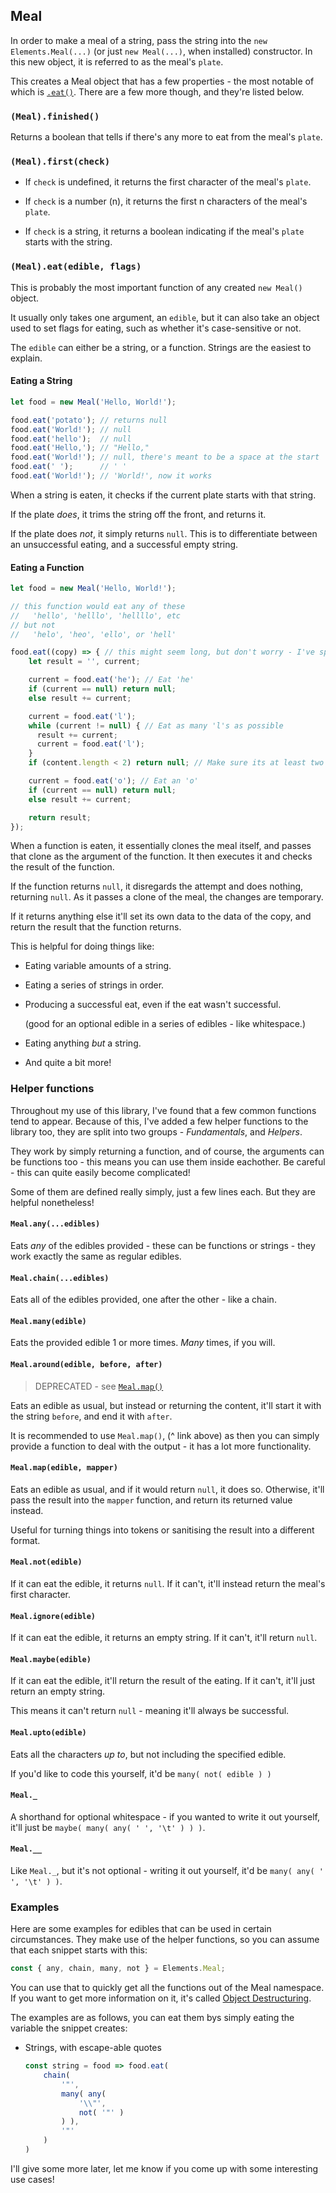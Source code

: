 ## Meal

In order to make a meal of a string, pass the string into the `new Elements.Meal(...)` (or just `new Meal(...)`, when installed) constructor. In this new object, it is referred to as the meal's `plate`. 

This creates a Meal object that has a few properties - the most notable of which is [`.eat()`](#meal-eat-edible-flags). There are a few more though, and they're listed below.

### `(Meal).finished()`

Returns a boolean that tells if there's any more to eat from the meal's `plate`.

### `(Meal).first(check)`

- If `check` is undefined, it returns the first character of the meal's `plate`. 

- If `check` is a number (n), it returns the first n characters of the meal's `plate`.

- If `check` is a string, it returns a boolean indicating if the meal's `plate` starts with the string.

### `(Meal).eat(edible, flags)`

This is probably the most important function of any created `new Meal()` object.

It usually only takes one argument, an `edible`, but it can also take an object used to set flags for eating, such as whether it's case-sensitive or not.

The `edible` can either be a string, or a function. Strings are the easiest to explain.

#### Eating a String

```js
let food = new Meal('Hello, World!');

food.eat('potato'); // returns null
food.eat('World!'); // null
food.eat('hello');  // null
food.eat('Hello,'); // "Hello,"
food.eat('World!'); // null, there's meant to be a space at the start
food.eat(' ');      // ' '
food.eat('World!'); // 'World!', now it works
```

When a string is eaten, it checks if the current plate starts with that string.

If the plate _does_, it trims the string off the front, and returns it.

If the plate does _not_, it simply returns `null`. This is to differentiate between an unsuccessful eating, and a successful empty string.

#### Eating a Function

```js
let food = new Meal('Hello, World!');

// this function would eat any of these
//   'hello', 'helllo', 'hellllo', etc
// but not
//   'helo', 'heo', 'ello', or 'hell'

food.eat((copy) => { // this might seem long, but don't worry - I've split it up, and there are ways to shorten it!
    let result = '', current;

    current = food.eat('he'); // Eat 'he'
    if (current == null) return null;
    else result += current;

    current = food.eat('l');
    while (current != null) { // Eat as many 'l's as possible
      result += current;
      current = food.eat('l');
    }
    if (content.length < 2) return null; // Make sure its at least two 'l's

    current = food.eat('o'); // Eat an 'o'
    if (current == null) return null;
    else result += current;

    return result;
});
```

When a function is eaten, it essentially clones the meal itself, and passes that clone as the argument of the function. It then executes it and checks the result of the function.

If the function returns `null`, it disregards the attempt and does nothing, returning `null`. As it passes a clone of the meal, the changes are temporary.

If it returns anything else it'll set its own data to the data of the copy, and return the result that the function returns.

This is helpful for doing things like:

- Eating variable amounts of a string.

- Eating a series of strings in order.

- Producing a successful eat, even if the eat wasn't successful.

  (good for an optional edible in a series of edibles - like whitespace.)

- Eating anything _but_ a string.

- And quite a bit more!

### Helper functions

Throughout my use of this library, I've found that a few common functions tend to appear.
Because of this, I've added a few helper functions to the library too, they are split into two groups - _Fundamentals_, and _Helpers_.

They work by simply returning a function, and of course, the arguments can be functions too - this means you can use them inside eachother. Be careful - this can quite easily become complicated!

Some of them are defined really simply, just a few lines each. But they are helpful nonetheless! 

#### `Meal.any(...edibles)`

Eats _any_ of the edibles provided - these can be functions or strings - they work exactly the same as regular edibles.

#### `Meal.chain(...edibles)`

Eats all of the edibles provided, one after the other - like a chain.

#### `Meal.many(edible)`

Eats the provided edible 1 or more times. _Many_ times, if you will.

#### `Meal.around(edible, before, after)`

> DEPRECATED - see [`Meal.map()`](#meal-map-edible-mapper)

Eats an edible as usual, but instead or returning the content, it'll start it with the string `before`, and end it with `after`.

It is recommended to use `Meal.map()`, (^ link above) as then you can simply provide a function to deal with the output - it has a lot more functionality. 

#### `Meal.map(edible, mapper)`

Eats an edible as usual, and if it would return `null`, it does so. Otherwise, it'll pass the result into the `mapper` function, and return its returned value instead. 

Useful for turning things into tokens or sanitising the result into a different format.

#### `Meal.not(edible)`

If it can eat the edible, it returns `null`. If it can't, it'll instead return the meal's first character.

#### `Meal.ignore(edible)`

If it can eat the edible, it returns an empty string. If it can't, it'll return `null`.

#### `Meal.maybe(edible)`

If it can eat the edible, it'll return the result of the eating. If it can't, it'll just return an empty string.

This means it can't return `null` - meaning it'll always be successful.

#### `Meal.upto(edible)`

Eats all the characters _up to_, but not including the specified edible.

If you'd like to code this yourself, it'd be ` many( not( edible ) ) `

#### `Meal._`

A shorthand for optional whitespace - if you wanted to write it out yourself, it'll just be `maybe( many( any( ' ', '\t' ) ) )`.

#### `Meal.__`

Like `Meal._`, but it's not optional - writing it out yourself, it'd be `many( any( ' ', '\t' ) )`.

### Examples

Here are some examples for edibles that can be used in certain circumstances. They make use of the helper functions, so you can assume that each snippet starts with this:

```js
const { any, chain, many, not } = Elements.Meal;
```

You can use that to quickly get all the functions out of the Meal namespace. If you want to get more information on it, it's called [Object Destructuring](https://developer.mozilla.org/en-US/docs/Web/JavaScript/Reference/Operators/Destructuring_assignment#object_destructuring).

The examples are as follows, you can eat them bys simply eating the variable the snippet creates:

- Strings, with escape-able quotes

  ```js
  const string = food => food.eat(
      chain(
          '"',
          many( any(
              '\\"', 
              not( '"' )
          ) ),
          '"'
      )
  )
  ```

I'll give some more later, let me know if you come up with some interesting use cases!
